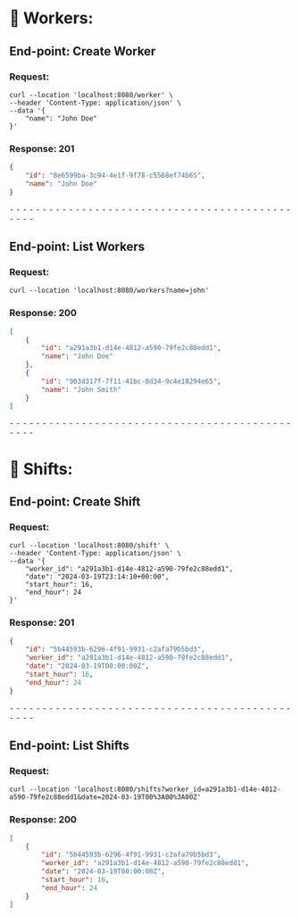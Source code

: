# 📁 Workers:
## End-point: Create Worker
### Request:
```shell
curl --location 'localhost:8080/worker' \
--header 'Content-Type: application/json' \
--data '{
    "name": "John Doe"
}'
```

### Response: 201
```json
{
    "id": "8e6599ba-3c94-4e1f-9f78-c5568ef74b65",
    "name": "John Doe"
}
```
⁃ ⁃ ⁃ ⁃ ⁃ ⁃ ⁃ ⁃ ⁃ ⁃ ⁃ ⁃ ⁃ ⁃ ⁃ ⁃ ⁃ ⁃ ⁃ ⁃ ⁃ ⁃ ⁃ ⁃ ⁃ ⁃ ⁃ ⁃ ⁃ ⁃ ⁃ ⁃ ⁃ ⁃ ⁃ ⁃ ⁃ ⁃ ⁃ ⁃ ⁃ ⁃ ⁃ ⁃ ⁃ ⁃ ⁃

## End-point: List Workers
### Request:
```shell
curl --location 'localhost:8080/workers?name=john'
```

### Response: 200
```json
[
    {
        "id": "a291a3b1-d14e-4812-a590-79fe2c88edd1",
        "name": "John Doe"
    },
    {
        "id": "903d317f-7f11-41bc-8d34-9c4e18294e65",
        "name": "John Smith"
    }
]
```

⁃ ⁃ ⁃ ⁃ ⁃ ⁃ ⁃ ⁃ ⁃ ⁃ ⁃ ⁃ ⁃ ⁃ ⁃ ⁃ ⁃ ⁃ ⁃ ⁃ ⁃ ⁃ ⁃ ⁃ ⁃ ⁃ ⁃ ⁃ ⁃ ⁃ ⁃ ⁃ ⁃ ⁃ ⁃ ⁃ ⁃ ⁃ ⁃ ⁃ ⁃ ⁃ ⁃ ⁃ ⁃ ⁃ ⁃
# 📁 Shifts:
## End-point: Create Shift
### Request:
```shell
curl --location 'localhost:8080/shift' \
--header 'Content-Type: application/json' \
--data '{
    "worker_id": "a291a3b1-d14e-4812-a590-79fe2c88edd1",
    "date": "2024-03-19T23:14:10+00:00",
    "start_hour": 16,
    "end_hour": 24
}'
```
### Response: 201
```json
{
    "id": "5b44593b-6296-4f91-9931-c2afa79b5bd3",
    "worker_id": "a291a3b1-d14e-4812-a590-79fe2c88edd1",
    "date": "2024-03-19T00:00:00Z",
    "start_hour": 16,
    "end_hour": 24
}
```
⁃ ⁃ ⁃ ⁃ ⁃ ⁃ ⁃ ⁃ ⁃ ⁃ ⁃ ⁃ ⁃ ⁃ ⁃ ⁃ ⁃ ⁃ ⁃ ⁃ ⁃ ⁃ ⁃ ⁃ ⁃ ⁃ ⁃ ⁃ ⁃ ⁃ ⁃ ⁃ ⁃ ⁃ ⁃ ⁃ ⁃ ⁃ ⁃ ⁃ ⁃ ⁃ ⁃ ⁃ ⁃ ⁃ ⁃

## End-point: List Shifts
### Request:
```shell
curl --location 'localhost:8080/shifts?worker_id=a291a3b1-d14e-4812-a590-79fe2c88edd1&date=2024-03-19T00%3A00%3A00Z'
```
### Response: 200
```json
[
    {
        "id": "5b44593b-6296-4f91-9931-c2afa79b5bd3",
        "worker_id": "a291a3b1-d14e-4812-a590-79fe2c88edd1",
        "date": "2024-03-19T00:00:00Z",
        "start_hour": 16,
        "end_hour": 24
    }
]
```